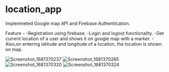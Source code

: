 # location_app

Implemneted Google map API and Firebase Authentication.

Feature -
  -Registration using firebase.
  -Login and logout functionality.
  -Get current location of a user and shows it on google map with a marker.
  -Also,on entering latitude and longitude of a location, the location is shown on map.

![Screenshot_1681370237](https://user-images.githubusercontent.com/33222945/231691128-c54c7ff7-26be-4434-868a-9b31d3ed490c.png)
![Screenshot_1681370265](https://user-images.githubusercontent.com/33222945/231691183-d2ebc473-5d53-42bc-87f3-4e03ee7f4a13.png)
![Screenshot_1681370320](https://user-images.githubusercontent.com/33222945/231691188-ac171b3f-676f-44aa-a14f-5d98eb7d19c5.png)
![Screenshot_1681370324](https://user-images.githubusercontent.com/33222945/231691194-162dc165-6e77-45c7-a96f-07a38e319e69.png)
